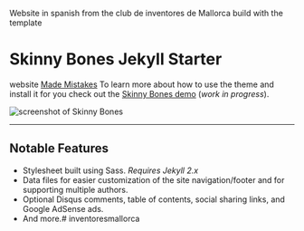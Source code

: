Website in spanish from the club de inventores de Mallorca build with the template

# Skinny Bones Jekyll Starter

website [Made Mistakes](http://mademistakes.com) To learn more about how to use the theme and install it for you check out the [Skinny Bones demo](http://mmistakes.github.io/skinny-bones-jekyll/) (*work in progress*).

![screenshot of Skinny Bones](http://mmistakes.github.io/skinny-bones-jekyll/images/skinny-bones-theme-feature.jpg)

---

## Notable Features

* Stylesheet built using Sass. *Requires Jekyll 2.x*
* Data files for easier customization of the site navigation/footer and for supporting multiple authors.
* Optional Disqus comments, table of contents, social sharing links, and Google AdSense ads.
* And more.# inventoresmallorca
